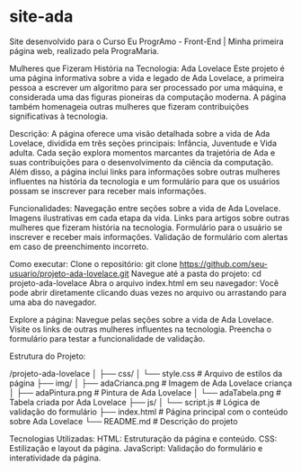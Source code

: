 # site-ada
<p> Site desenvolvido para o Curso Eu ProgrAmo - Front-End | Minha primeira página web, realizado pela PrograMaria.</p>


Mulheres que Fizeram História na Tecnologia: Ada Lovelace
Este projeto é uma página informativa sobre a vida e legado de Ada Lovelace, a primeira pessoa a escrever um algoritmo para ser processado por uma máquina, e considerada uma das figuras pioneiras da computação moderna. A página também homenageia outras mulheres que fizeram contribuições significativas à tecnologia.

Descrição:
A página oferece uma visão detalhada sobre a vida de Ada Lovelace, dividida em três seções principais: Infância, Juventude e Vida adulta. Cada seção explora momentos marcantes da trajetória de Ada e suas contribuições para o desenvolvimento da ciência da computação. Além disso, a página inclui links para informações sobre outras mulheres influentes na história da tecnologia e um formulário para que os usuários possam se inscrever para receber mais informações.

Funcionalidades:
Navegação entre seções sobre a vida de Ada Lovelace.
Imagens ilustrativas em cada etapa da vida.
Links para artigos sobre outras mulheres que fizeram história na tecnologia.
Formulário para o usuário se inscrever e receber mais informações.
Validação de formulário com alertas em caso de preenchimento incorreto.

Como executar:
Clone o repositório:
git clone https://github.com/seu-usuario/projeto-ada-lovelace.git
Navegue até a pasta do projeto:
cd projeto-ada-lovelace
Abra o arquivo index.html em seu navegador:
Você pode abrir diretamente clicando duas vezes no arquivo ou arrastando para uma aba do navegador.

Explore a página:
Navegue pelas seções sobre a vida de Ada Lovelace.
Visite os links de outras mulheres influentes na tecnologia.
Preencha o formulário para testar a funcionalidade de validação.

Estrutura do Projeto:

/projeto-ada-lovelace
│
├── css/
│   └── style.css         # Arquivo de estilos da página
├── img/
│   ├── adaCrianca.png     # Imagem de Ada Lovelace criança
│   ├── adaPintura.png     # Pintura de Ada Lovelace
│   └── adaTabela.png      # Tabela criada por Ada Lovelace
├── js/
│   └── script.js         # Lógica de validação do formulário
├── index.html            # Página principal com o conteúdo sobre Ada Lovelace
└── README.md             # Descrição do projeto

Tecnologias Utilizadas:
HTML: Estruturação da página e conteúdo.
CSS: Estilização e layout da página.
JavaScript: Validação do formulário e interatividade da página.


